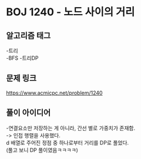 # BOJ 1240 - 노드 사이의 거리

## 알고리즘 태그
-트리  
-BFS
-트리DP


## 문제 링크
https://www.acmicpc.net/problem/1240


## 풀이 아이디어  
-연결요소만 저장하는 게 아니라, 간선 별로 가중치가 존재함.  
-> 인접 행렬을 사용했다.  
d 배열로 주어진 정점 중 하나로부터 거리를 DP로 풀었다.  
(풀고 보니 DP 풀이였음ㅋㅋㅋㅋ)
